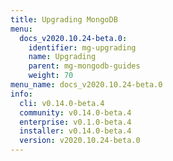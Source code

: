 ```yaml
---
title: Upgrading MongoDB
menu:
  docs_v2020.10.24-beta.0:
    identifier: mg-upgrading
    name: Upgrading
    parent: mg-mongodb-guides
    weight: 70
menu_name: docs_v2020.10.24-beta.0
info:
  cli: v0.14.0-beta.4
  community: v0.14.0-beta.4
  enterprise: v0.1.0-beta.4
  installer: v0.14.0-beta.4
  version: v2020.10.24-beta.0
---
```


